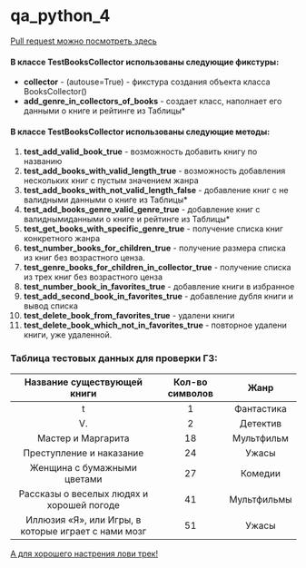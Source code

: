 # qa_python_4    

[Pull request можно посмотреть здесь](https://github.com/Demon4kHD/qa_python "Мамой клянусь - сам сделал")

#### В классе TestBooksCollector использованы следующие фикстуры:

* **collector** - (autouse=True) - фикстура создания объекта класса BooksCollector()
* **add_genre_in_collectors_of_books** - создает класс, наполнает его данными о книге и рейтинге из Таблицы*

#### В классе TestBooksCollector использованы следующие методы:

1. **test_add_valid_book_true** - возможность добавить книгу по названию
2. **test_add_books_with_valid_length_true** - возможность добавления нескольких книг с пустым значением жанра
3. **test_add_books_with_not_valid_length_false** - добавление книг с не валидными данными о книге из Таблицы*
4. **test_add_books_genre_valid_genre_true** - добавление книг с валиднымиданными о книге и рейтинге из Таблицы*
5. **test_get_books_with_specific_genre_true** - получение списка книг конкретного жанра
6. **test_number_books_for_children_true** - получение размера списка из книг без возрастного ценза.
7. **test_genre_books_for_children_in_collector_true** - получение списка из трех книг без возрастного ценза
8. **test_number_book_in_favorites_true** - добавление книги в избранное
9. **test_add_second_book_in_favorites_true** - добавление дубля книги и вывод списка
10. **test_delete_book_from_favorites_true** - удалени книги
11. **test_delete_book_which_not_in_favorites_true** - повторное удалени книги, уже удаленной.


### Таблица тестовых данных для проверки ГЗ:

| Название существующей книги | Кол-во символов |    Жанр     |
|:-:|:-:|:-----------:|
| t | 1 | Фантастика  |
| V. | 2 |  Детектив   | 
| Мастер и Маргарита | 18 | Мультфильм  |
| Преступление и наказание | 24 |    Ужасы    |
| Женщина с бумажными цветами | 27 |   Комедии   | 
| Рассказы о веселых людях и хорошей погоде | 41 | Мультфильмы |
|Иллюзия «Я», или Игры, в которые играет с нами мозг | 51 |    Ужасы    |


[А для хорошего настрения лови трек!](https://music.yandex.ru/album/25862435/track/113840603)
